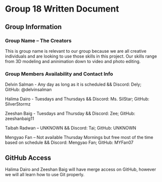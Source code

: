 # Group 18 Written Document

## Group Information

### Group Name – The Creators

This is group name is relevant to our group because we are all creative individuals and are looking to use those skills in this project. Our skills range from 3D modeling and aninimation down to video and photo editing.

### Group Members Availability and Contact Info

Delvin Salman - Any day as long as it is scheduled && Discord: Dely; GitHub: @delvinsalman

Halima Dairo - Tuesdays and Thursdays && Discord: Ms. SilStar; GitHub: SilverStormz

Zeeshan Baig - Tuesdays and Thursday && Discord: Zee; GitHub: zeeshanbaig11

Taibah Radwan – UNKNOWN && Discord: Tai; GitHub: UNKNOWN

Mengyao Fan – Not available Thursday Mornings but free most of the time based on schedule && Discord: Mengyao Fan; GitHub: MYFan07

## GitHub Access

Halima Dairo and Zeeshan Baig will have merge access on GitHub, however we will all learn how to use Git properly.
